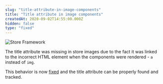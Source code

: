 ```yaml
---
slug: "title-attribute-in-image-components"
title: "Title attribute in image components"
createdAt: 2020-09-02T14:55:00.000Z
hidden: false
type: "fixed"
---
```


![Store Framework](https://img.shields.io/badge/-Store%20Framework-red)

The title attribute was missing in store images due to the fact it was linked to the incorrect HTML element when the components were rendered - `a` instead of `img`.

This behavior is now [fixed](https://github.com/vtex-apps/store-image/pull/24) and the title attribute can be properly found and tracked.
